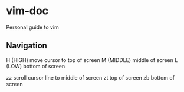 # vim-doc
Personal guide to vim

Navigation
----------
H   (HIGH)    move cursor to top of screen
M   (MIDDLE)  middle of screen
L   (LOW)     bottom of screen

zz  scroll cursor line to middle of screen
zt                        top of screen
zb                        bottom of screen
